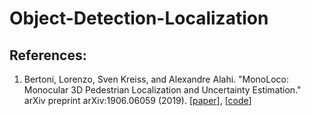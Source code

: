 # Object-Detection-Localization




## References: 

1. Bertoni, Lorenzo, Sven Kreiss, and Alexandre Alahi. "MonoLoco: Monocular 3D Pedestrian Localization and Uncertainty Estimation." arXiv preprint arXiv:1906.06059 (2019). [[paper](https://arxiv.org/abs/1906.06059)], [[code](https://pypi.org/project/monoloco/)]
